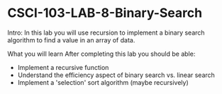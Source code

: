 # CSCI-103-LAB-8-Binary-Search
Intro: In this lab you will use recursion to implement a binary search algorithm to find a
value in an array of data. 

What you will learn
After completing this lab you should be able:
- Implement a recursive function
- Understand the efficiency aspect of binary search vs. linear search
- Implement a 'selection' sort algorithm (maybe recursively) 
